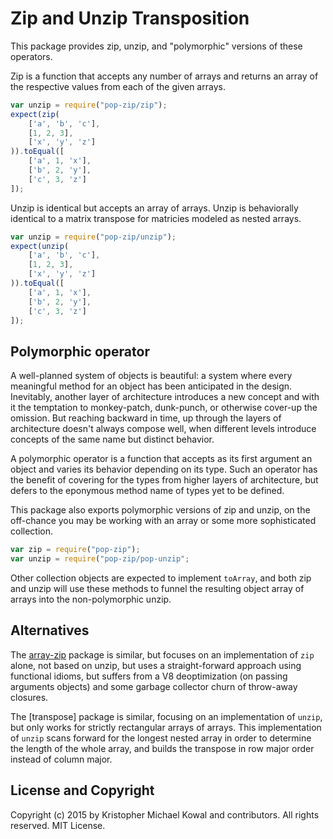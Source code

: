 
# Zip and Unzip Transposition

This package provides zip, unzip, and "polymorphic" versions of these operators.

Zip is a function that accepts any number of arrays and returns an array of the
respective values from each of the given arrays.

```js
var unzip = require("pop-zip/zip");
expect(zip(
    ['a', 'b', 'c'],
    [1, 2, 3],
    ['x', 'y', 'z']
)).toEqual([
    ['a', 1, 'x'],
    ['b', 2, 'y'],
    ['c', 3, 'z']
]);
```

Unzip is identical but accepts an array of arrays.
Unzip is behaviorally identical to a matrix transpose for matricies modeled as
nested arrays.

```js
var unzip = require("pop-zip/unzip");
expect(unzip(
    ['a', 'b', 'c'],
    [1, 2, 3],
    ['x', 'y', 'z']
)).toEqual([
    ['a', 1, 'x'],
    ['b', 2, 'y'],
    ['c', 3, 'z']
]);
```

## Polymorphic operator

A well-planned system of objects is beautiful: a system where every meaningful
method for an object has been anticipated in the design.
Inevitably, another layer of architecture introduces a new concept and with it
the temptation to monkey-patch, dunk-punch, or otherwise cover-up the omission.
But reaching backward in time, up through the layers of architecture doesn't
always compose well, when different levels introduce concepts of the same name
but distinct behavior.

A polymorphic operator is a function that accepts as its first argument an
object and varies its behavior depending on its type.
Such an operator has the benefit of covering for the types from higher layers of
architecture, but defers to the eponymous method name of types yet to be
defined.

This package also exports polymorphic versions of zip and unzip, on the
off-chance you may be working with an array or some more sophisticated
collection.

```js
var zip = require("pop-zip");
var unzip = require("pop-zip/pop-unzip";
```

Other collection objects are expected to implement `toArray`, and both zip and
unzip will use these methods to funnel the resulting object array of arrays into
the non-polymorphic unzip.

## Alternatives

The [array-zip] package is similar, but focuses on an implementation of `zip`
alone, not based on unzip, but uses a straight-forward approach using functional
idioms, but suffers from a V8 deoptimization (on passing arguments objects) and
some garbage collector churn of throw-away closures.

[array-zip]: https://github.com/frozzare/array-zip/blob/d21aed6b21de6aea880de526d5dd4e23dc1ebbe0/lib/array-zip.js

The [transpose] package is similar, focusing on an implementation of `unzip`,
but only works for strictly rectangular arrays of arrays.
This implementation of `unzip` scans forward for the longest nested array in
order to determine the length of the whole array, and builds the transpose in
row major order instead of column major.

## License and Copyright

Copyright (c) 2015 by Kristopher Michael Kowal and contributors.
All rights reserved.
MIT License.

